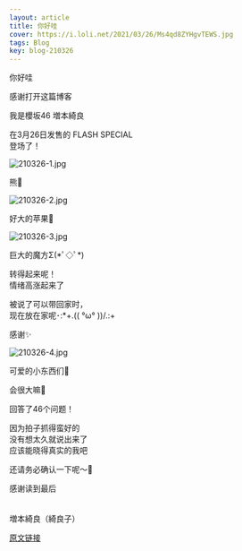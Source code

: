 ```yaml
---
layout: article
title: 你好哇
cover: https://i.loli.net/2021/03/26/Ms4qd8ZYHgvTEWS.jpg
tags: Blog
key: blog-210326
---
```


你好哇

感谢打开这篇博客

我是櫻坂46 増本綺良

在3月26日发售的 FLASH SPECIAL <br/>
登场了！

<!--more-->

![210326-1.jpg](https://i.loli.net/2021/03/26/Ms4qd8ZYHgvTEWS.jpg)


熊🧸

![210326-2.jpg](https://i.loli.net/2021/03/26/9iyxf5enoz1rj6R.jpg)

好大的苹果🍎

![210326-3.jpg](https://i.loli.net/2021/03/26/uIWMeSXtNnm8kUT.jpg)


巨大的魔方Σ(\*ﾟ◇ﾟ\*)

转得起来呢！<br/>
情绪高涨起来了

被说了可以带回家时，<br/>
现在放在家呢･:\*+.(( °ω° ))/.:+


感谢✨

![210326-4.jpg](https://i.loli.net/2021/03/26/QO7tHSTJcmdgF6w.jpg)


可爱的小东西们🥰


会很大嘛🤨











回答了46个问题！

因为拍子抓得蛮好的<br/>
没有想太久就说出来了<br/>
应该能晓得真实的我吧




还请务必确认一下呢〜🔎

感谢读到最后
<br/><br/><br/>
増本綺良（綺良子）

[原文链接](https://sakurazaka46.com/s/s46/diary/detail/38309?cd=blog)